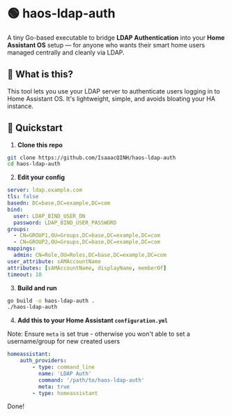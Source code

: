 # 🟢 haos-ldap-auth

A tiny Go-based executable to bridge **LDAP Authentication** into your **Home Assistant OS** setup — for anyone who wants their smart home users managed centrally and cleanly via LDAP.

## 🌟 What is this?

This tool lets you use your LDAP server to authenticate users logging in to Home Assistant OS. It's lightweight, simple, and avoids bloating your HA instance.

## 🚀 Quickstart

1. **Clone this repo**

```bash
git clone https://github.com/IsaaacQINH/haos-ldap-auth
cd haos-ldap-auth
```

2. **Edit your config**
```yml
server: ldap.example.com
tls: false
basedn: DC=base,DC=example,DC=com
bind:
  user: LDAP_BIND_USER_DN
  password: LDAP_BIND_USER_PASSWORD
groups:
  - CN=GROUP1,OU=Groups,DC=base,DC=example,DC=com
  - CN=GROUP2,OU=Groups,DC=base,DC=example,DC=com
mappings:
  admin: CN=Role,OU=Roles,DC=base,DC=example,DC=com
user_attribute: sAMAccountName
attributes: [sAMAccountName, displayName, memberOf]
timeout: 10
```

3. **Build and run**

```bash
go build -o haos-ldap-auth .
./haos-ldap-auth
```

4. **Add this to your Home Assistant `configuration.yml`**

Note: Ensure `meta` is set true - otherwise you won't able to set a username/group for new created users

```yml
homeassistant:
    auth_providers:
        - type: command_line
          name: 'LDAP Auth'
          command: '/path/to/haos-ldap-auth'
          meta: true
        - type: homeassistant
```

Done!

